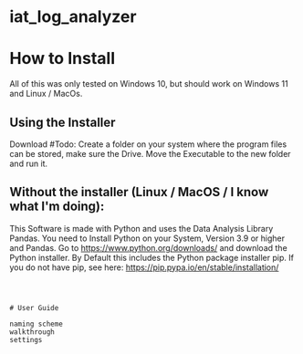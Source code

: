 # iat_log_analyzer

# How to Install
All of this was only tested on Windows 10, but should work on Windows 11 and Linux / MacOs.
## Using the Installer 
Download #Todo: 
Create a folder on your system where the program files can be stored, make sure the Drive. 
Move the Executable to the new folder and run it.





## Without the installer (Linux / MacOS / I know what I'm doing):
This Software is made with Python and uses the Data Analysis Library Pandas.
You need to Install Python on your System, Version 3.9 or higher and Pandas.
Go to https://www.python.org/downloads/ and download the Python installer. 
By Default this includes the Python package installer pip.
If you do not have pip, see here: https://pip.pypa.io/en/stable/installation/

```



# User Guide

naming scheme
walkthrough
settings